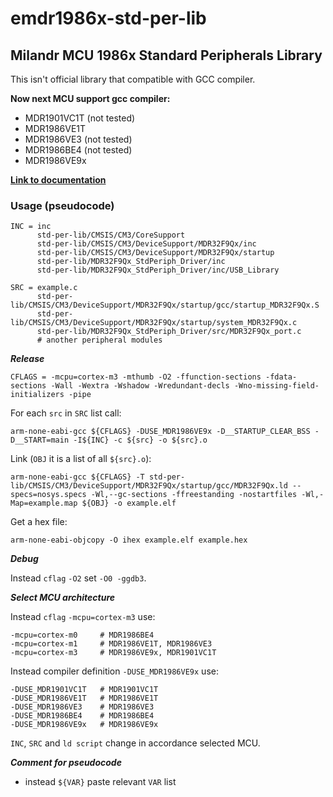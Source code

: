 # emdr1986x-std-per-lib
## Milandr MCU 1986x Standard Peripherals Library

This isn't official library that compatible with GCC compiler.

**Now next MCU support gcc compiler:**
- MDR1901VC1T (not tested)
- MDR1986VE1T
- MDR1986VE3 (not tested)
- MDR1986BE4 (not tested)
- MDR1986VE9x

[**Link to documentation**](https://github.com/eldarkg/emdr1986x-std-per-lib-doc)

### Usage (pseudocode)
```
INC = inc
      std-per-lib/CMSIS/CM3/CoreSupport
      std-per-lib/CMSIS/CM3/DeviceSupport/MDR32F9Qx/inc
      std-per-lib/CMSIS/CM3/DeviceSupport/MDR32F9Qx/startup
      std-per-lib/MDR32F9Qx_StdPeriph_Driver/inc
      std-per-lib/MDR32F9Qx_StdPeriph_Driver/inc/USB_Library
```
```
SRC = example.c
      std-per-lib/CMSIS/CM3/DeviceSupport/MDR32F9Qx/startup/gcc/startup_MDR32F9Qx.S
      std-per-lib/CMSIS/CM3/DeviceSupport/MDR32F9Qx/startup/system_MDR32F9Qx.c
      std-per-lib/MDR32F9Qx_StdPeriph_Driver/src/MDR32F9Qx_port.c
      # another peripheral modules
```
***Release***
```
CFLAGS = -mcpu=cortex-m3 -mthumb -O2 -ffunction-sections -fdata-sections -Wall -Wextra -Wshadow -Wredundant-decls -Wno-missing-field-initializers -pipe
```
For each `src` in `SRC` list call:
```
arm-none-eabi-gcc ${CFLAGS} -DUSE_MDR1986VE9x -D__STARTUP_CLEAR_BSS -D__START=main -I${INC} -c ${src} -o ${src}.o
```
Link (`OBJ` it is a list of all `${src}.o`):
```
arm-none-eabi-gcc ${CFLAGS} -T std-per-lib/CMSIS/CM3/DeviceSupport/MDR32F9Qx/startup/gcc/MDR32F9Qx.ld --specs=nosys.specs -Wl,--gc-sections -ffreestanding -nostartfiles -Wl,-Map=example.map ${OBJ} -o example.elf
```
Get a hex file:
```
arm-none-eabi-objcopy -O ihex example.elf example.hex
```
***Debug***

Instead `cflag` `-O2` set `-O0 -ggdb3`.

***Select MCU architecture***

Instead `cflag` `-mcpu=cortex-m3` use:
```
-mcpu=cortex-m0     # MDR1986BE4
-mcpu=cortex-m1     # MDR1986VE1T, MDR1986VE3
-mcpu=cortex-m3     # MDR1986VE9x, MDR1901VC1T
```
Instead compiler definition `-DUSE_MDR1986VE9x` use:
```
-DUSE_MDR1901VC1T   # MDR1901VC1T
-DUSE_MDR1986VE1T   # MDR1986VE1T
-DUSE_MDR1986VE3    # MDR1986VE3
-DUSE_MDR1986BE4    # MDR1986BE4
-DUSE_MDR1986VE9x   # MDR1986VE9x
```
`INC`, `SRC` and `ld script` change in accordance selected MCU.

***Comment for pseudocode***
- instead `${VAR}` paste relevant `VAR` list
